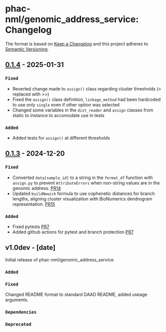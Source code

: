 # phac-nml/genomic_address_service: Changelog

The format is based on [Keep a Changelog](https://keepachangelog.com/en/1.0.0/)
and this project adheres to [Semantic Versioning](https://semver.org/spec/v2.0.0.html).

## [0.1.4] - 2025-01-31

### `Fixed`
- Reverted change made to `assign()` class regarding cluster thresholds (> replaced with >=)
- Fixed the `assign()` class definition, `linkage_method` had been hardcoded to use only `single` even if other option was selected
- Changed some variables in the `dist_reader` and `assign` classes from static to instance to accomodate use in tests

### `Added`
- Added tests for `assign()` at different thresholds

## [0.1.3] - 2024-12-20

### `Fixed`

- Converted `data[sample_id]` to a string in the `format_df` function with `assign.py` to prevent `AttributeErrors` when non-string values are in the genomic address. [PR14](https://github.com/phac-nml/genomic_address_service/pull/14)
- Updated `buildNewick` formula to use cophenetic distances for branch lengths, aligning cluster visualization with BioNumerics dendrogram representation. [PR15](https://github.com/phac-nml/genomic_address_service/pull/15)

### `Added`

- Fixed pytests [PR7](https://github.com/phac-nml/genomic_address_service/pull/7)
- Added github actions for pytest and branch protection [PR7](https://github.com/phac-nml/genomic_address_service/pull/7)

## v1.0dev - [date]

Initial release of phac-nml/genomic_address_service

### `Added`

### `Fixed`

Changed README format to standard DAAD README, added useage arguments.

### `Dependencies`

### `Deprecated`

[0.1.3]: https://github.com/phac-nml/genomic_address_service/releases/tag/0.1.3
[0.1.4]: https://github.com/phac-nml/genomic_address_service/releases/tag/0.1.4
